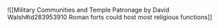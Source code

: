 ![[Military Communities and Temple Patronage by David Walsh#id283953910 Roman forts could host most religious functions]]

